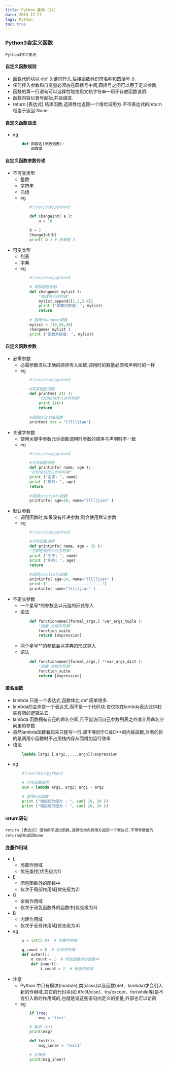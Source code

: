 ```yaml
---
title: Python_基础 (16)
date: 2018-12-27
tags: Python
toc: true
---
```


### Python3自定义函数
    Python3学习笔记

<!-- more -->

#### 自定义函数规则
- 函数代码块以 def 关键词开头,后接函数标识符名称和圆括号 ().
- 任何传入参数和自变量必须放在圆括号中间,圆括号之间可以用于定义参数.
- 函数的第一行语句可以选择性地使用文档字符串—用于存放函数说明.
- 函数内容以冒号起始,并且缩进.
- return \[表达式] 结束函数,选择性地返回一个值给调用方.不带表达式的return相当于返回 None.

#### 自定义函数语法
- eg
    ```python
        def 函数名(参数列表):
            函数体
    ```

#### 自定义函数参数传递
- 不可变类型
    * 整数
    * 字符串
    * 元组
    * eg
        ```python
            #!/usr/bin/python3
 
            def ChangeInt( a ):
                a = 10
            
            b = 2
            ChangeInt(b)
            print( b ) # 结果是 2
        ```
- 可变类型
    * 列表
    * 字典
    * eg
        ```python
            #!/usr/bin/python3

            # 可写函数说明
            def changeme( mylist ):
                "修改传入的列表"
                mylist.append([1,2,3,4])
                print ("函数内取值: ", mylist)
                return
            
            # 调用changeme函数
            mylist = [10,20,30]
            changeme( mylist )
            print ("函数外取值: ", mylist)
        ```


#### 自定义函数参数
- 必需参数
    * 必需参数须以正确的顺序传入函数.调用时的数量必须和声明时的一样
    * eg
        ```python
            #!/usr/bin/python3

            #可写函数说明
            def printme( str ):
                "打印任何传入的字符串"
                print (str)
                return
            
            #调用printme函数
            printme( str = "llllljian")
        ```
- 关键字参数
    * 使用关键字参数允许函数调用时参数的顺序与声明时不一致
    * eg
        ```python
            #!/usr/bin/python3

            #可写函数说明
            def printinfo( name, age ):
            "打印任何传入的字符串"
            print ("名字: ", name)
            print ("年龄: ", age)
            return
            
            #调用printinfo函数
            printinfo( age=50, name="llllljian" )
        ```
- 默认参数
    * 调用函数时,如果没有传递参数,则会使用默认参数
    * eg
        ```python
            #!/usr/bin/python3

            #可写函数说明
            def printinfo( name, age = 35 ):
            "打印任何传入的字符串"
            print ("名字: ", name)
            print ("年龄: ", age)
            return
            
            #调用printinfo函数
            printinfo( age=24, name="llllljian" )
            print ("------------------------")
            printinfo( name="llllljian" )
        ```
- 不定长参数
    * 一个星号*的参数会以元组的形式导入
    * 语法
        ```python
            def functionname([formal_args,] *var_args_tuple ):
                "函数_文档字符串"
                function_suite
                return [expression]
        ```
    * 两个星号**的参数会以字典的形式导入
    * 语法
        ```python
            def functionname([formal_args,] **var_args_dict ):
                "函数_文档字符串"
                function_suite
                return [expression]
        ```

#### 匿名函数
- lambda 只是一个表达式,函数体比 def 简单很多.
- lambda的主体是一个表达式,而不是一个代码块.仅仅能在lambda表达式中封装有限的逻辑进去.
- lambda 函数拥有自己的命名空间,且不能访问自己参数列表之外或全局命名空间里的参数.
- 虽然lambda函数看起来只能写一行,却不等同于C或C++的内联函数,后者的目的是调用小函数时不占用栈内存从而增加运行效率
- 语法
    ```python
        lambda [arg1 [,arg2,.....argn]]:expression
    ```
- eg
    ```python
        #!/usr/bin/python3

        # 可写函数说明
        sum = lambda arg1, arg2: arg1 + arg2
        
        # 调用sum函数
        print ("相加后的值为 : ", sum( 10, 20 ))
        print ("相加后的值为 : ", sum( 20, 20 ))
    ```

#### return语句
    return [表达式] 语句用于退出函数,选择性地向调用方返回一个表达式.不带参数值的return语句返回None

#### 变量作用域
- L
    * 局部作用域
    * 优先查找\[优先级为1]
- E
    * 闭包函数外的函数中
    * 仅次于局部作用域\[优先级为2]
- G
    * 全局作用域
    * 仅次于闭包函数外的函数中\[优先级为3]
- B
    * 内建作用域
    * 仅次于全局作用域\[优先级为4]
- eg
    ```python
        x = int(2.9)  # 内建作用域
 
        g_count = 0  # 全局作用域
        def outer():
            o_count = 1  # 闭包函数外的函数中
            def inner():
                i_count = 2  # 局部作用域
    ```
- 注意
    * Python 中只有模块(module),类(class)以及函数(def、lambda)才会引入新的作用域,其它的代码块(如 if/elif/else/、try/except、for/while等)是不会引入新的作用域的,也就是说这些语句内定义的变量,外部也可以访问
    * eg
        ```python
            if True:
                msg = 'test'

            # 输出 test
            print(msg)

            def test():
                msg_inner = 'test1'

            # 会报错
            print(msg_inner)
        ```









